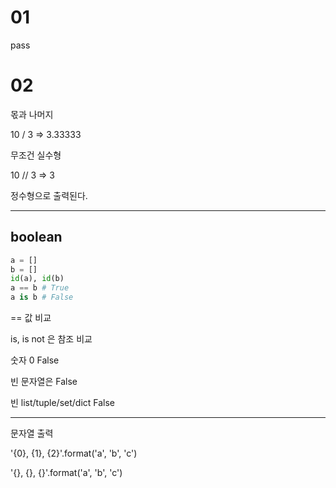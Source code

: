 # 01

pass

# 02

몫과 나머지

10 / 3 => 3.33333

무조건 실수형

10 // 3 => 3

정수형으로 출력된다.

----

## boolean

```py
a = []
b = []
id(a), id(b)
a == b # True
a is b # False
```

== 값 비교

is, is not 은 참조 비교

숫자 0 False

빈 문자열은 False

빈 list/tuple/set/dict False

----

문자열 출력

'{0}, {1}, {2}'.format('a', 'b', 'c')

'{}, {}, {}'.format('a', 'b', 'c')